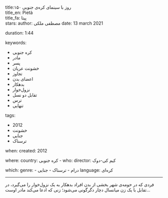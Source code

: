 
title:۱۵۰ روز با سینمای کره‌ی جنوبی  
title_en: Pietà   
title_fa: پیتا  
stars: 
author: مصطفی ملکی
date: 13 march 2021

duration: 1:44

keywords:
  - کره جنوبی
  - مادر
  - پسر
  - خشونت عریان
  - تجاوز
  - اعضای بدن
  - بدهکار
  - نزول‌خوار
  - تقابل دو نسل
  - ترس
  - تنهایی

tags:
  - 2012
  - خشونت
  - جنایی
  - ترسناک

when:
  created: 2012

where:
  country: کره جنوبی
    - 
who:
  director: کیم کی-دوک

which:
  genre:
    - درام
    - ترسناک
    - جنایی
  language: کره‌ای

---

فردی که در حومه‌ی شهر بخشی از بدن افراد بدهکار به یک نزول‌خوار را می‌گیرد، در تقابل با یک زن میانسال دچار دگرگونی می‌شود؛ زنی که ادعا می‌کند مادر اوست... 

